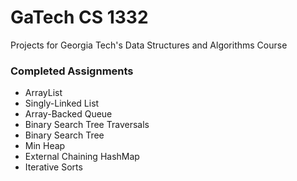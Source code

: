 # GaTech CS 1332
Projects for Georgia Tech's Data Structures and Algorithms Course

### Completed Assignments
- ArrayList
- Singly-Linked List
- Array-Backed Queue
- Binary Search Tree Traversals
- Binary Search Tree
- Min Heap
- External Chaining HashMap
- Iterative Sorts